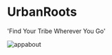 # UrbanRoots

'Find Your Tribe Wherever You Go'

![appabout](https://github.com/user-attachments/assets/7a1ae308-196d-4a53-858e-63e8f8b1851b)

